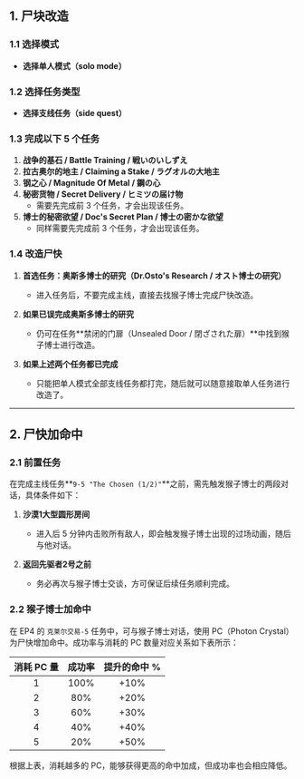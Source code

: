 ## 1. 尸块改造
### 1.1 选择模式
- **选择单人模式（solo mode）**

### 1.2 选择任务类型
- **选择支线任务（side quest）**

### 1.3 完成以下 5 个任务
1. **战争的基石 / Battle Training / 戦いのいしずえ**
2. **拉古奥尔的地主 / Claiming a Stake / ラグオルの大地主**
3. **钢之心 / Magnitude Of Metal / 鋼の心**
4. **秘密货物 / Secret Delivery / ヒミツの届け物**
   - 需要先完成前 3 个任务，才会出现该任务。
5. **博士的秘密欲望 / Doc's Secret Plan / 博士の密かな欲望**
   - 同样需要先完成前 3 个任务，才会出现该任务。

### 1.4 改造尸快
1. **首选任务：奥斯多博士的研究（Dr.Osto's Research / オスト博士の研究）**
   - 进入任务后，不要完成主线，直接去找猴子博士完成尸快改造。

2. **如果已误完成奥斯多博士的研究**
   - 仍可在任务**禁闭的门扉（Unsealed Door / 閉ざされた扉）**中找到猴子博士进行改造。

3. **如果上述两个任务都已完成**
   - 只能把单人模式全部支线任务都打完，随后就可以随意接取单人任务进行改造了。

---

## 2. 尸快加命中

### 2.1 前置任务
在完成主线任务**`9-5 "The Chosen (1/2)"`**之前，需先触发猴子博士的两段对话，具体条件如下：

1. **沙漠1大型圆形房间**
   - 进入后 5 分钟内击败所有敌人，即会触发猴子博士出现的过场动画，随后与他对话。

2. **返回先驱者2号之前**
   - 务必再次与猴子博士交谈，方可保证后续任务顺利完成。

### 2.2 猴子博士加命中
在 EP4 的 `克莱尔交易-5` 任务中，可与猴子博士对话，使用 PC（Photon Crystal）为尸快增加命中。成功率与消耗的 PC 数量对应关系如下表所示：

|消耗 PC 量|成功率|提升的命中 %|
|:---:|:---:|:---:|
|1|100%|+10%|
|2|80%|+20%|
|3|60%|+30%|
|4|40%|+40%|
|5|20%|+50%|

根据上表，消耗越多的 PC，能够获得更高的命中加成，但成功率也会相应降低。